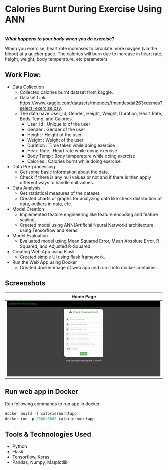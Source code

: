 # Calories Burnt During Exercise Using ANN
<br><b><i>What happens to your body when you do exercise?</i></b>

When you exercise, heart rate increases to circulate more oxygen (via the blood) at a quicker pace. The calories will burn due to increase in heart rate, height, weight, body temperature, etc parameters.

## Work Flow:
- Data Collection
    - Collected calories burnt dataset from kaggle.
    - Dataset Link: https://www.kaggle.com/datasets/fmendes/fmendesdat263xdemos?select=exercise.csv.
    - The data have User_Id, Gender, Height, Weight, Duration, Heart Rate, Body Temp, and Calories.
        - User_Id : Unique Id of the user
        - Gender : Gender of the user
        - Height : Height of the user
        - Weight : Weight of the user
        - Duration : Time taken while doing exercise
        - Heart Rate : Heart rate while doing exercise
        - Body Temp : Body temperature while doing exercise
        - Calories : Calories burnt while doing exercise
- Data Pre-processing
    - Get some basic information about the data.
    - Check if there is any null values or not and if there is then apply different ways to handle null values.
- Data Analysis
    - Get statistical measures of the dataset.
    - Created charts or graphs for analyzing data like check distribution of data, outliers in data, etc.
- Model Creation
    - Implemented feature engineering like feature encoding and feature scaling.
    - Created model using ANN(Artificial Neural Network) architecture using Tensorflow and Keras.
- Model Evaluation
    - Evaluated model using Mean Squared Error, Mean Absolute Error, R-Squared, and Adjusted R-Squared.
- Creating Web App using Flask
    - Created simple UI using flask framework.
- Run the Web App using Docker
    - Created docker image of web app and run it into docker container.

## Screenshots
<table>
    <thead>
        <tr>
            <th>Home Page</th>
        </tr>
    </thead>
    <tbody>
        <tr>
            <td><img src="images/calories-burnt.png" alt="Calories Burnt Image"></td>
        </tr>
    </tbody>
</table>

## Run web app in Docker
Run following commands to run app in docker.
```powershell
docker build -t caloriesburntapp .
docker run -p 8000:8000 caloriesburntapp
```

## Tools & Technologies Used
- Python
- Flask
- Tensorflow, Keras
- Pandas, Numpy, Matplotlib